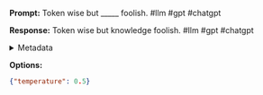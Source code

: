 **Prompt:**
Token wise but _____ foolish. #llm #gpt #chatgpt

**Response:**
Token wise but knowledge foolish. #llm #gpt #chatgpt

<details><summary>Metadata</summary>

- Duration: 1006 ms
- Datetime: 2023-09-02T22:20:18.097958
- Model: gpt-3.5-turbo-0613

</details>

**Options:**
```json
{"temperature": 0.5}
```

